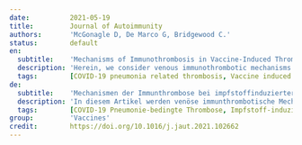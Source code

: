 ```yaml
---
date:          2021-05-19
title:         Journal of Autoimmunity
authors:       'McGonagle D, De Marco G, Bridgewood C.'
status:        default
en:
  subtitle:    'Mechanisms of Immunothrombosis in Vaccine-Induced Thrombotic Thrombocytopenia (VITT) Compared to Natural SARS-CoV-2 Infection'
  description: 'Herein, we consider venous immunothrombotic mechanisms in SARS-CoV-2 infection and anti-SARS-CoV-2 DNA vaccination. Primary SARS-CoV-2 infection with systemic viral RNA release (RNAaemia) contributes to innate immune coagulation cascade activation, with both pulmonary and systemic immunothrombosis - including venous territory strokes. However, anti-SARS-CoV-2 adenoviral-vectored-DNA vaccines -initially shown for the ChAdOx1 vaccine-may rarely exhibit autoimmunity with autoantibodies to Platelet Factor-4 (PF4) that is termed Vaccine-Induced Thrombotic Thrombocytopenia (VITT), an entity pathophysiologically similar to Heparin-Induced Thrombocytopenia (HIT). The PF4 autoantigen is a polyanion molecule capable of independent interactions with negatively charged bacterial cellular wall, heparin and DNA molecules, thus linking intravascular innate immunity to both bacterial cell walls and pathogen-derived DNA. Crucially, negatively charged extracellular DNA is a powerful adjuvant that can break tolerance to positively charged nuclear histone proteins in many experimental autoimmunity settings, including SLE and scleroderma. Analogous to DNA-histone interactons, positively charged PF4-DNA complexes stimulate strong interferon responses via Toll-Like Receptor (TLR) 9 engagement. A chain of events following intramuscular adenoviral-vectored-DNA vaccine inoculation including microvascular damage; microbleeding and platelet activation with PF4 release, adenovirus cargo dispersement with DNA-PF4 engagement may rarely break immune tolerance, leading to rare PF4-directed autoimmunity. The VITT cavernous sinus cerebral and intestinal venous territory immunothrombosis proclivity may pertain to venous drainage of shared microbiotal-rich areas of the nose and in intestines that initiates local endovascular venous immunity by PF4/microbiotal engagement with PF4 autoantibody driven immunothrombosis reminiscent of HIT. According to the proposed model, any adenovirus-vectored-DNA vaccine could drive autoimmune VITT in susceptible individuals and alternative mechanism based on molecular mimicry, vaccine protein contaminants, adenovirus vector proteins, EDTA buffers or immunity against the viral spike protein are secondary factors. Hence, electrochemical DNA-PF4 interactions and PF4-heparin interactions, but at different locations, represent the common denominator in HIT and VITT related autoimmune-mediated thrombosis. Keywords: COVID-19 pneumonia related thrombosis; Heparin induced thrombocytopenia (HIT) DNA-PF4 interactions. VITT model; Vaccine induced thrombotic thrombocytopenia (VITT).'
  tags:        [COVID-19 pneumonia related thrombosis, Vaccine induced thrombotic thrombocytopenia (VITT), Heparin induced thrombocytopenia (HIT) DNA-PF4 interactions, VITT model]
de:
  subtitle:    'Mechanismen der Immunthrombose bei impfstoffinduzierter thrombotischer Thrombozytopenie (VITT) im Vergleich zur natürlichen SARS-CoV-2-Infektion'
  description: 'In diesem Artikel werden venöse immunthrombotische Mechanismen bei SARS-CoV-2-Infektion und Anti-SARS-CoV-2-DNA-Impfung untersucht. Die primäre SARS-CoV-2-Infektion mit systemischer Freisetzung viraler RNA (RNAaemia) trägt zur Aktivierung der angeborenen Immunkoagulationskaskade bei, die sowohl pulmonale als auch systemische Immunthrombosen - einschließlich venöser Schlaganfälle - verursacht. Anti-SARS-CoV-2-Adenovirus-Vektoren-DNA-Impfstoffe - zunächst für den ChAdOx1-Impfstoff nachgewiesen - können jedoch in seltenen Fällen eine Autoimmunität mit Autoantikörpern gegen den Thrombozytenfaktor 4 (PF4) aufweisen, die als vakzininduzierte thrombotische Thrombozytopenie (VITT) bezeichnet wird, eine Entität, die pathophysiologisch der Heparin-induzierten Thrombozytopenie (HIT) ähnelt. Das PF4-Autoantigen ist ein Polyanionmolekül, das zu unabhängigen Wechselwirkungen mit negativ geladenen bakteriellen Zellwänden, Heparin- und DNA-Molekülen fähig ist und somit die intravaskuläre angeborene Immunität sowohl mit bakteriellen Zellwänden als auch mit vom Erreger stammender DNA verbindet. Entscheidend ist, dass negativ geladene extrazelluläre DNA ein starkes Adjuvans ist, das die Toleranz gegenüber positiv geladenen nukleären Histonproteinen in vielen experimentellen Autoimmunitätssituationen, einschließlich SLE und Sklerodermie, brechen kann. Analog zu den DNA-Histon-Interaktonen stimulieren positiv geladene PF4-DNA-Komplexe starke Interferon-Antworten über die Aktivierung des Toll-Like-Rezeptors (TLR) 9. Eine Kette von Ereignissen nach intramuskulärer Adenovirus-Vektoren-DNA-Impfung, einschließlich mikrovaskulärer Schädigung, Mikroblutungen und Thrombozytenaktivierung mit PF4-Freisetzung, Adenovirus-Cargo-Dispersion mit DNA-PF4-Engagement, kann selten die Immuntoleranz brechen und zu seltener PF4-gesteuerter Autoimmunität führen. Die Neigung zur Immunthrombose in den VITT-Hohlräumen des zerebralen und intestinalen Venengebiets könnte mit der venösen Drainage gemeinsamer mikrobiotisch reicher Bereiche der Nase und des Darms zusammenhängen, die eine lokale endovaskuläre venöse Immunität durch PF4/Mikrobiotal-Engagement mit PF4-Autoantikörper-gesteuerter Immunthrombose auslöst, die an die HIT erinnert. Nach dem vorgeschlagenen Modell könnte jeder Adenovirus-Vektoren-DNA-Impfstoff bei empfänglichen Personen eine autoimmune VITT auslösen, und alternative Mechanismen, die auf molekularer Mimikry, Verunreinigungen des Impfstoffproteins, Adenovirus-Vektorproteinen, EDTA-Puffern oder Immunität gegen das virale Spike-Protein basieren, sind sekundäre Faktoren. Somit stellen elektrochemische DNA-PF4-Wechselwirkungen und PF4-Heparin-Wechselwirkungen, jedoch an unterschiedlichen Stellen, den gemeinsamen Nenner bei HIT und VITT-bedingter autoimmunvermittelter Thrombose dar. Schlüsselwörter: COVID-19-Pneumonie-bedingte Thrombose; Heparin-induzierte Thrombozytopenie (HIT) DNA-PF4-Wechselwirkungen. VITT-Modell; Impfstoff-induzierte thrombotische Thrombozytopenie (VITT).' 
  tags:        [COVID-19 Pneumonie-bedingte Thrombose, Impfstoff-induzierte thrombotische Thrombozytopenie (VITT), Heparin-induzierte Thrombozytopenie (HIT), DNA-PF4-Interaktionen, VITT-Modell]
group:         'Vaccines'
credit:        https://doi.org/10.1016/j.jaut.2021.102662
---
```

